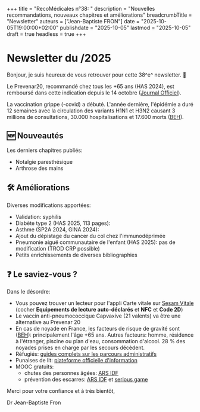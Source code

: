 +++
title = "RecoMédicales n°38: "
description = "Nouvelles recommandations, nouveaux chapitres et améliorations"
breadcrumbTitle = "Newsletter"
auteurs = ["Jean-Baptiste FRON"]
date = "2025-10-05T19:00:00+02:00"
publishdate = "2025-10-05"
lastmod = "2025-10-05"
draft = true
headless = true
+++

# Newsletter du /2025

Bonjour, je suis heureux de vous retrouver pour cette 38^e^ newsletter. 📰

Le Prevenar20, recommandé chez tous les +65 ans (HAS 2024), est remboursé dans cette indication depuis le 14 octobre ([Journal Officiel](https://www.legifrance.gouv.fr/jorf/id/JORFTEXT000052377618)).

La vaccination grippe (-covid) a débuté. L'année dernière, l'épidémie a duré 12 semaines avec la circulation des variants H1N1 et H3N2 causant 3 millions de consultations, 30.000 hospitalisations et 17.600 morts ([BEH](https://beh.santepubliquefrance.fr/beh/2025/17/2025_17_1.html)).

## 🆕 Nouveautés

Les derniers chapitres publiés:

- Notalgie paresthésique
- Arthrose des mains

## 🛠️ Améliorations

Diverses modifications apportées:

- Validation: syphilis
- Diabète type 2 (HAS 2025, 113 pages): 
- Asthme (SP2A 2024, GINA 2024):
- Ajout du dépistage du cancer du col chez l'immunodéprimée
- Pneumonie aiguë communautaire de l'enfant (HAS 2025): pas de modification (TROD CRP possible)
- Petits enrichissements de diverses bibliographies

## ❓ Le saviez-vous ?

Dans le désordre:

- Vous pouvez trouver un lecteur pour l'appli Carte vitale sur [Sesam Vitale](https://www.sesam-vitale.fr/web/sesam-vitale/catalogue-produits) (cocher **Equipements de lecture auto-déclarés** et **NFC** et **Code 2D**)
- Le vaccin anti-pneumococcique Capvaxive (21 valents) va être une alternative au Prevenar 20
- En cas de noyade en France, les facteurs de risque de gravité sont ([BEH](https://beh.santepubliquefrance.fr/beh/2025/16/2025_16_1.html)): principalement l'âge +65 ans. Autres facteurs: homme, résidence à l'étranger, piscine ou plan d'eau, consommation d'alcool. 28 % des noyades prises en charge par les secours décèdent.
- Réfugiés: [guides complets sur les parcours administratifs](https://refugies.info)
- Punaises de lit: [plateforme officielle d'information](https://stop-punaises.gouv.fr)
- MOOC gratuits:
  - chutes des personnes âgées: [ARS IDF](https://www.iledefrance.ars.sante.fr/mooc-chute-eviter-les-chutes-graves-chez-les-personnes-agees)
  - prévention des escarres: [ARS IDF](https://www.hopitalmarielannelongue.fr/elearning/prevention-depistage-escarres/story_html5.html) et [serious game](https://sauvemapeau2.fr/?v=1)

Merci pour votre confiance et à très bientôt,

Dr Jean-Baptiste Fron
